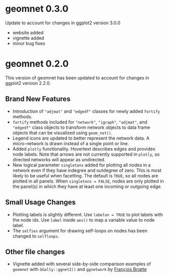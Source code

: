 # geomnet 0.3.0

Update to account for changes in ggplot2 version 3.0.0
- website added
- vignette added
- minor bug fixes

# geomnet 0.2.0

This version of geomnet has been updated to account for changes in ggplot2 version 2.2.0.

## Brand New Features

- Introduction of `"adjmat"` and `"edgedf"` classes for newly added `fortify` methods. 
- `fortify` methods included for `"network"`, `"igraph"`, `"adjmat"`, and `"edgedf"` class objects to transform network objects to data frame objects that can be visualized using `geom_net()`.
- Legend icons are updated to better represent the network data. A micro-network is drawn instead of a single point or line.
- Added `plotly` functionality. Hovertext describes edges and provides node labels. Note that arrows are not currently supported in `plotly`, so directed networks will appear as undirected.
- New logical parameter `singletons` added for plotting all nodes in a network even if they have indegree and outdegree of zero. This is most likely to be useful when facetting. The default is `TRUE`, so all nodes are plotted in all panels. When `singletons = FALSE`, nodes are only plotted in the panel(s) in which they have at least one incoming or outgoing edge.   

## Small Usage Changes

- Plotting labels is slightly different. Use `labelon = TRUE` to plot labels with the node ids. Use `label` inside `aes()` to map a variable value to node label.
- The `selfies` argument for drawing self-loops on nodes has been changed to `selfloops`.


## Other file changes

- Vignette added with several side-by-side comparison examples of `geomnet` with `GGally::ggnet2()` and `ggnetwork` by [François Briatte](https://github.com/briatte/)

